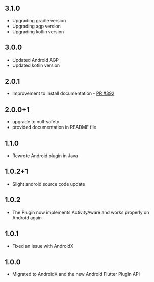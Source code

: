 ## 3.1.0

- Upgrading gradle version
- Upgrading agp version
- Upgrading kotlin version


## 3.0.0

- Updated Android AGP
- Updated kotlin version

## 2.0.1

- Improvement to install documentation - [PR #392](https://github.com/cph-cachet/flutter-plugins/pull/392)

## 2.0.0+1

- upgrade to null-safety
- provided documentation in README file

## 1.1.0

- Rewrote Android plugin in Java

## 1.0.2+1

- Slight android source code update

## 1.0.2

- The Plugin now implements ActivityAware and works properly on Android again

## 1.0.1

- Fixed an issue with AndroidX

## 1.0.0

- Migrated to AndroidX and the new Android Flutter Plugin API
